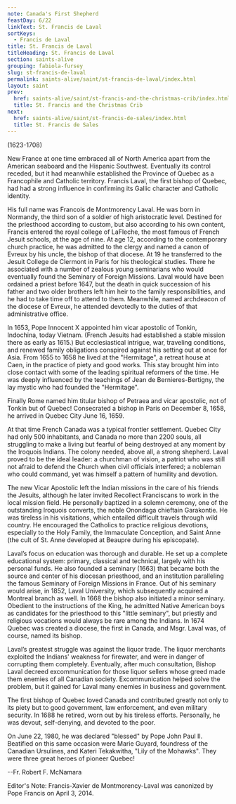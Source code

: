 ```yaml
---
note: Canada's First Shepherd
feastDay: 6/22
linkText: St. Francis de Laval
sortKeys:
  - Francis de Laval
title: St. Francis de Laval
titleHeading: St. Francis de Laval
section: saints-alive
grouping: fabiola-fursey
slug: st-francis-de-laval
permalink: saints-alive/saint/st-francis-de-laval/index.html
layout: saint
prev:
  href: saints-alive/saint/st-francis-and-the-christmas-crib/index.html
  title: St. Francis and the Christmas Crib
next:
  href: saints-alive/saint/st-francis-de-sales/index.html
  title: St. Francis de Sales
---
```

(1623-1708)

New France at one time embraced all of North America apart from the American seaboard and the Hispanic Southwest. Eventually its control receded, but it had meanwhile established the Province of Quebec as a Francophile and Catholic territory. Francis Laval, the first bishop of Quebec, had had a strong influence in confirming its Gallic character and Catholic identity.

His full name was Francois de Montmorency Laval. He was born in Normandy, the third son of a soldier of high aristocratic level. Destined for the priesthood according to custom, but also according to his own content, Francis entered the royal college of LaFleche, the most famous of French Jesuit schools, at the age of nine. At age 12, according to the contemporary church practice, he was admitted to the clergy and named a canon of Evreux by his uncle, the bishop of that diocese. At 19 he transferred to the Jesuit College de Clermont in Paris for his theological studies. There he associated with a number of zealous young seminarians who would eventually found the Seminary of Foreign Missions. Laval would have been ordained a priest before 1647, but the death in quick succession of his father and two older brothers left him heir to the family responsibilities, and he had to take time off to attend to them. Meanwhile, named archdeacon of the diocese of Evreux, he attended devotedly to the duties of that administrative office.

In 1653, Pope Innocent X appointed him vicar apostolic of Tonkin, Indochina, today Vietnam. (French Jesuits had established a stable mission there as early as 1615.) But ecclesiastical intrigue, war, traveling conditions, and renewed family obligations conspired against his setting out at once for Asia. From 1655 to 1658 he lived at the "Hermitage", a retreat house at Caen, in the practice of piety and good works. This stay brought him into close contact with some of the leading spiritual reformers of the time. He was deeply influenced by the teachings of Jean de Bernieres-Bertigny, the lay mystic who had founded the "Hermitage".

Finally Rome named him titular bishop of Petraea and vicar apostolic, not of Tonkin but of Quebec! Consecrated a bishop in Paris on December 8, 1658, he arrived in Quebec City June 16, 1659.

At that time French Canada was a typical frontier settlement. Quebec City had only 500 inhabitants, and Canada no more than 2200 souls, all struggling to make a living but fearful of being destroyed at any moment by the Iroquois Indians. The colony needed, above all, a strong shepherd. Laval proved to be the ideal leader: a churchman of vision, a patriot who was still not afraid to defend the Church when civil officials interfered; a nobleman who could command, yet was himself a pattern of humility and devotion.

The new Vicar Apostolic left the Indian missions in the care of his friends the Jesuits, although he later invited Recollect Franciscans to work in the local mission field. He personally baptized in a solemn ceremony, one of the outstanding Iroquois converts, the noble Onondaga chieftain Garakontie. He was tireless in his visitations, which entailed difficult travels through wild country. He encouraged the Catholics to practice religious devotions, especially to the Holy Family, the Immaculate Conception, and Saint Anne (the cult of St. Anne developed at Beaupre during his episcopate).

Laval’s focus on education was thorough and durable. He set up a complete educational system: primary, classical and technical, largely with his personal funds. He also founded a seminary (1663) that became both the source and center of his diocesan priesthood, and an institution paralleling the famous Seminary of Foreign Missions in France. Out of his seminary would arise, in 1852, Laval University, which subsequently acquired a Montreal branch as well. In 1668 the bishop also initiated a minor seminary. Obedient to the instructions of the King, he admitted Native American boys as candidates for the priesthood to this "little seminary", but priestly and religious vocations would always be rare among the Indians. In 1674 Quebec was created a diocese, the first in Canada, and Msgr. Laval was, of course, named its bishop.

Laval’s greatest struggle was against the liquor trade. The liquor merchants exploited the Indians' weakness for firewater, and were in danger of corrupting them completely. Eventually, after much consultation, Bishop Laval decreed excommunication for those liquor sellers whose greed made them enemies of all Canadian society. Excommunication helped solve the problem, but it gained for Laval many enemies in business and government.

The first bishop of Quebec loved Canada and contributed greatly not only to its piety but to good government, law enforcement, and even military security. In 1688 he retired, worn out by his tireless efforts. Personally, he was devout, self-denying, and devoted to the poor.

On June 22, 1980, he was declared "blessed" by Pope John Paul II. Beatified on this same occasion were Marie Guyard, foundress of the Canadian Ursulines, and Kateri Tekakwitha, "Lily of the Mohawks". They were three great heroes of pioneer Quebec!

\--Fr. Robert F. McNamara

Editor's Note: Francis-Xavier de Montmorency-Laval was canonized by Pope Francis on April 3, 2014.